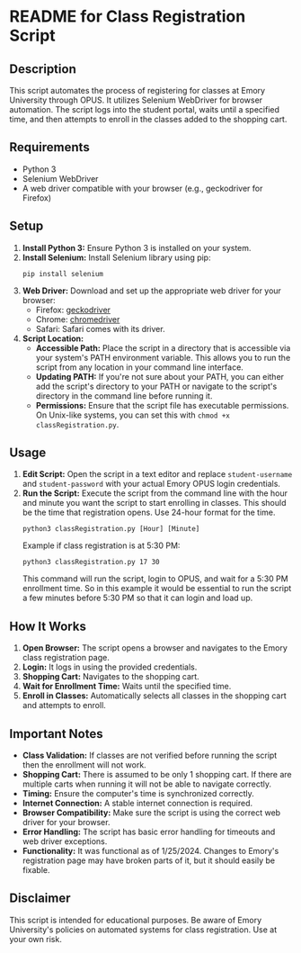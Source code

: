 # README for Class Registration Script

## Description

This script automates the process of registering for classes at Emory University through OPUS. It utilizes Selenium WebDriver for browser automation. The script logs into the student portal, waits until a specified time, and then attempts to enroll in the classes added to the shopping cart.

## Requirements

- Python 3
- Selenium WebDriver
- A web driver compatible with your browser (e.g., geckodriver for Firefox)

## Setup

1. **Install Python 3:** Ensure Python 3 is installed on your system.
2. **Install Selenium:** Install Selenium library using pip:
   ```
   pip install selenium
   ```
3. **Web Driver:** Download and set up the appropriate web driver for your browser:
   - Firefox: [geckodriver](https://github.com/mozilla/geckodriver/releases)
   - Chrome: [chromedriver](https://sites.google.com/a/chromium.org/chromedriver/downloads)
   - Safari: Safari comes with its driver.
4. **Script Location:**
   - **Accessible Path:** Place the script in a directory that is accessible via your system's PATH environment variable. This allows you to run the script from any location in your command line interface.
   - **Updating PATH:** If you're not sure about your PATH, you can either add the script's directory to your PATH or navigate to the script's directory in the command line before running it.
   - **Permissions:** Ensure that the script file has executable permissions. On Unix-like systems, you can set this with `chmod +x classRegistration.py`.

## Usage

1. **Edit Script:** Open the script in a text editor and replace `student-username` and `student-password` with your actual Emory OPUS login credentials.
2. **Run the Script:** Execute the script from the command line with the hour and minute you want the script to start enrolling in classes. This should be the time that registration opens. Use 24-hour format for the time.
   ```
   python3 classRegistration.py [Hour] [Minute]
   ```
   Example if class registration is at 5:30 PM:
   ```
   python3 classRegistration.py 17 30
   ```
   This command will run the script, login to OPUS, and wait for a 5:30 PM enrollment time.
   So in this example it would be essential to run the script a few minutes before 5:30 PM so that it can login and load up.

## How It Works

1. **Open Browser:** The script opens a browser and navigates to the Emory class registration page.
2. **Login:** It logs in using the provided credentials.
3. **Shopping Cart:** Navigates to the shopping cart.
4. **Wait for Enrollment Time:** Waits until the specified time.
5. **Enroll in Classes:** Automatically selects all classes in the shopping cart and attempts to enroll.

## Important Notes

- **Class Validation:** If classes are not verified before running the script then the enrollment will not work.
- **Shopping Cart:** There is assumed to be only 1 shopping cart. If there are multiple carts when running it will not be able to navigate correctly.
- **Timing:** Ensure the computer's time is synchronized correctly.
- **Internet Connection:** A stable internet connection is required.
- **Browser Compatibility:** Make sure the script is using the correct web driver for your browser.
- **Error Handling:** The script has basic error handling for timeouts and web driver exceptions.
- **Functionality:** It was functional as of 1/25/2024. Changes to Emory's registration page may have broken parts of it, but it should easily be fixable.

## Disclaimer

This script is intended for educational purposes. Be aware of Emory University's policies on automated systems for class registration. Use at your own risk.
